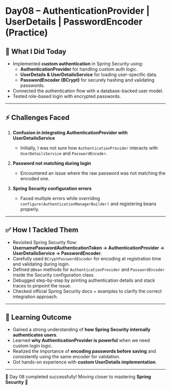 
# Day08 – AuthenticationProvider | UserDetails | PasswordEncoder (Practice)

## 📌 What I Did Today
- Implemented **custom authentication** in Spring Security using:
  - **AuthenticationProvider** for handling custom auth logic.
  - **UserDetails & UserDetailsService** for loading user-specific data.
  - **PasswordEncoder (BCrypt)** for securely hashing and validating passwords.
- Connected the authentication flow with a database-backed user model.
- Tested role-based login with encrypted passwords.

---

## ⚡ Challenges Faced
1. **Confusion in integrating AuthenticationProvider with UserDetailsService**  
   - Initially, I was not sure how `AuthenticationProvider` interacts with `UserDetailsService` and `PasswordEncoder`.
   
2. **Password not matching during login**  
   - Encountered an issue where the raw password was not matching the encoded one.
   
3. **Spring Security configuration errors**  
   - Faced multiple errors while overriding `configure(AuthenticationManagerBuilder)` and registering beans properly.

---

## ✅ How I Tackled Them
- Revisited Spring Security flow: **UsernamePasswordAuthenticationToken → AuthenticationProvider → UserDetailsService → PasswordEncoder**.
- Carefully used `BCryptPasswordEncoder` for encoding at registration time and validating during login.
- Defined `@Bean` methods for `AuthenticationProvider` and `PasswordEncoder` inside the Security configuration class.
- Debugged step-by-step by printing authentication details and stack traces to pinpoint the issue.
- Checked official Spring Security docs + examples to clarify the correct integration approach.

---

## 🎯 Learning Outcome
- Gained a strong understanding of **how Spring Security internally authenticates users**.  
- Learned **why AuthenticationProvider is powerful** when we need custom login logic.  
- Realized the importance of **encoding passwords before saving** and consistently using the same encoder for validation.  
- Got hands-on experience with **custom UserDetails implementation**.

---

🚀 Day 08 completed successfully! Moving closer to mastering **Spring Security** 🔐

